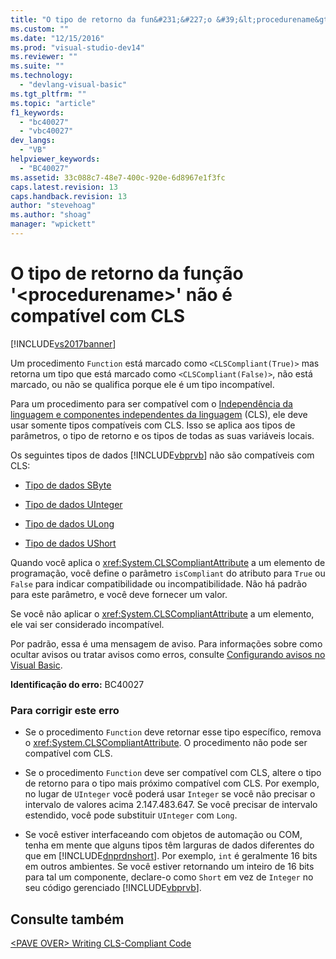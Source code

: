 ```yaml
---
title: "O tipo de retorno da fun&#231;&#227;o &#39;&lt;procedurename&gt;&#39; n&#227;o &#233; compat&#237;vel com CLS | Microsoft Docs"
ms.custom: ""
ms.date: "12/15/2016"
ms.prod: "visual-studio-dev14"
ms.reviewer: ""
ms.suite: ""
ms.technology: 
  - "devlang-visual-basic"
ms.tgt_pltfrm: ""
ms.topic: "article"
f1_keywords: 
  - "bc40027"
  - "vbc40027"
dev_langs: 
  - "VB"
helpviewer_keywords: 
  - "BC40027"
ms.assetid: 33c088c7-48e7-400c-920e-6d8967e1f3fc
caps.latest.revision: 13
caps.handback.revision: 13
author: "stevehoag"
ms.author: "shoag"
manager: "wpickett"
---
```

# O tipo de retorno da fun&#231;&#227;o &#39;&lt;procedurename&gt;&#39; n&#227;o &#233; compat&#237;vel com CLS
[!INCLUDE[vs2017banner](../../../csharp/includes/vs2017banner.md)]

Um procedimento `Function` está marcado como `<CLSCompliant(True)>` mas retorna um tipo que está marcado como `<CLSCompliant(False)>`, não está marcado, ou não se qualifica porque ele é um tipo incompatível.  
  
 Para um procedimento para ser compatível com o [Independência da linguagem e componentes independentes da linguagem](../Topic/Language%20Independence%20and%20Language-Independent%20Components.md) \(CLS\), ele deve usar somente tipos compatíveis com CLS.  Isso se aplica aos tipos de parâmetros, o tipo de retorno e os tipos de todas as suas variáveis locais.  
  
 Os seguintes tipos de dados [!INCLUDE[vbprvb](../../../csharp/programming-guide/concepts/linq/includes/vbprvb_md.md)] não são compatíveis com CLS:  
  
-   [Tipo de dados SByte](../../../visual-basic/language-reference/data-types/sbyte-data-type.md)  
  
-   [Tipo de dados UInteger](../../../visual-basic/language-reference/data-types/uinteger-data-type.md)  
  
-   [Tipo de dados ULong](../../../visual-basic/language-reference/data-types/ulong-data-type.md)  
  
-   [Tipo de dados UShort](../../../visual-basic/language-reference/data-types/ushort-data-type.md)  
  
 Quando você aplica o <xref:System.CLSCompliantAttribute> a um elemento de programação, você define o parâmetro `isCompliant` do atributo para `True` ou `False` para indicar compatibilidade ou incompatibilidade.  Não há padrão para este parâmetro, e você deve fornecer um valor.  
  
 Se você não aplicar o <xref:System.CLSCompliantAttribute> a um elemento, ele vai ser considerado incompatível.  
  
 Por padrão, essa é uma mensagem de aviso.  Para informações sobre como ocultar avisos ou tratar avisos como erros, consulte [Configurando avisos no Visual Basic](/visual-studio/ide/configuring-warnings-in-visual-basic).  
  
 **Identificação do erro:**  BC40027  
  
### Para corrigir este erro  
  
-   Se o procedimento `Function` deve retornar esse tipo específico, remova o <xref:System.CLSCompliantAttribute>.  O procedimento não pode ser compatível com CLS.  
  
-   Se o procedimento `Function` deve ser compatível com CLS, altere o tipo de retorno para o tipo mais próximo compatível com CLS.  Por exemplo, no lugar de `UInteger` você poderá usar `Integer` se você não precisar o intervalo de valores acima 2.147.483.647.  Se você precisar de intervalo estendido, você pode substituir `UInteger` com `Long`.  
  
-   Se você estiver interfaceando com objetos de automação ou COM, tenha em mente que alguns tipos têm larguras de dados diferentes do que em [!INCLUDE[dnprdnshort](../../../csharp/getting-started/includes/dnprdnshort_md.md)].  Por exemplo, `int` é geralmente 16 bits em outros ambientes.  Se você estiver retornando um inteiro de 16 bits para tal um componente, declare\-o como `Short` em vez de `Integer` no seu código gerenciado [!INCLUDE[vbprvb](../../../csharp/programming-guide/concepts/linq/includes/vbprvb_md.md)].  
  
## Consulte também  
 [\<PAVE OVER\> Writing CLS\-Compliant Code](http://msdn.microsoft.com/pt-br/4c705105-69a2-4e5e-b24e-0633bc32c7f3)